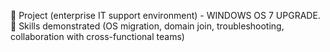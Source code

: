 📌 Project (enterprise IT support environment) - WINDOWS OS 7 UPGRADE. 
🔧 Skills demonstrated (OS migration, domain join, troubleshooting, collaboration with cross-functional teams)
